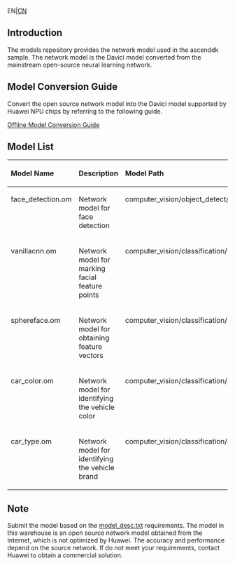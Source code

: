  EN|[CN](README_cn.md)
 ## Introduction
 The models repository provides the network model used in the ascenddk sample. The network model is the Davici model converted from the mainstream open-source neural learning network.
 
 ## Model Conversion Guide
Convert the open source network model into the Davici model supported by Huawei NPU chips by referring to the following guide.

[Offline Model Conversion Guide](https://ascend.github.io/ascenddk-private/doc/en/mindstudio_opg/model-management.html)

## Model List<a name="section62083614491"></a>

<a name="table224171614494"></a>
<table><thead align="left"><tr id="row5243191618495"><th class="cellrowborder" valign="top" width="30%" id="mcps1.1.6.1.1"><p id="p1524371634910"><a name="p1524371634910"></a><a name="p1524371634910"></a>Model Name</p>
</th>
<th class="cellrowborder" valign="top" width="30%" id="mcps1.1.6.1.2"><p id="p82431216154918"><a name="p82431216154918"></a><a name="p82431216154918"></a>Description</p>
</th>
<th class="cellrowborder" valign="top" width="40%" id="mcps1.1.6.1.3"><p id="p172431016184911"><a name="p172431016184911"></a><a name="p172431016184911"></a>Model Path</p>
</th>

</tr>
</thead>
<tbody><tr id="row12243161634918"><td class="cellrowborder" valign="top" width="30%" headers="mcps1.1.6.1.1 "><p id="p324351654911">face_detection.om</p>
</td>
<td class="cellrowborder" valign="top" width="30%" headers="mcps1.1.6.1.2 "><p id="p15243916204916">Network model for face detection</p>
</td>
<td class="cellrowborder" valign="top" width="40%" headers="mcps1.1.6.1.3 "><p id="p9879201815507">computer_vision/object_detect/face_detection</p>
</td>
</tr>
<tr id="row12243161634918"><td class="cellrowborder" valign="top" width="30%" headers="mcps1.1.6.1.1 "><p id="p324351654911">vanillacnn.om</p>
</td>
<td class="cellrowborder" valign="top" width="30%" headers="mcps1.1.6.1.2 "><p id="p15243916204916">Network model for marking facial feature points</p>
</td>
<td class="cellrowborder" valign="top" width="40%" headers="mcps1.1.6.1.3 "><p id="p9879201815507">computer_vision/classification/vanillacnn</p>
</td>
</tr><tr id="row12243161634918"><td class="cellrowborder" valign="top" width="30%" headers="mcps1.1.6.1.1 "><p id="p324351654911">sphereface.om</p>
</td>
<td class="cellrowborder" valign="top" width="30%" headers="mcps1.1.6.1.2 "><p id="p15243916204916">Network model for obtaining feature vectors</p>
</td>
<td class="cellrowborder" valign="top" width="40%" headers="mcps1.1.6.1.3 "><p id="p9879201815507">computer_vision/classification/sphereface</p>
</td>
</tr>
</tr><tr id="row12243161634918"><td class="cellrowborder" valign="top" width="30%" headers="mcps1.1.6.1.1 "><p id="p324351654911">car_color.om</p>
</td>
<td class="cellrowborder" valign="top" width="30%" headers="mcps1.1.6.1.2 "><p id="p15243916204916">Network model for identifying the vehicle color</p>
</td>
<td class="cellrowborder" valign="top" width="40%" headers="mcps1.1.6.1.3 "><p id="p9879201815507">computer_vision/classification/car_color</p>
</td>
</tr>
</tr><tr id="row12243161634918"><td class="cellrowborder" valign="top" width="30%" headers="mcps1.1.6.1.1 "><p id="p324351654911">car_type.om</p>
</td>
<td class="cellrowborder" valign="top" width="30%" headers="mcps1.1.6.1.2 "><p id="p15243916204916">Network model for identifying the vehicle brand</p>
</td>
<td class="cellrowborder" valign="top" width="40%" headers="mcps1.1.6.1.3 "><p id="p9879201815507">computer_vision/classification/car_type</p>
</td>
</tr>

</tbody>
</table>

## Note<a name="section5806355565"></a>

Submit the model based on the [model_desc.txt](model_desc.txt) requirements.
The model in this warehouse is an open source network model obtained from the Internet, which is not optimized by Huawei. The accuracy and performance depend on the source network. If do not meet your requirements, contact Huawei to obtain a commercial solution.

